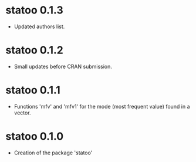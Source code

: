 # statoo 0.1.3

* Updated authors list. 


# statoo 0.1.2

* Small updates before CRAN submission. 


# statoo 0.1.1

* Functions 'mfv' and 'mfv1' for the mode (most frequent value) 
found in a vector. 


# statoo 0.1.0

* Creation of the package 'statoo'
